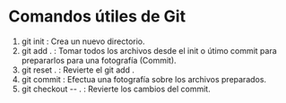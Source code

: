 # Comandos útiles de Git

1. git init                         :   Crea un nuevo directorio.
2. git add .                        :   Tomar todos los archivos desde el init o útimo commit para prepararlos para una fotografía (Commit). 
3. git reset .                      :   Revierte el git add .
4. git commit                       :   Efectua una fotografía sobre los archivos preparados.
5. git checkout -- .                :   Revierte los cambios del commit.